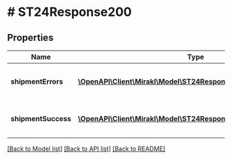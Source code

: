 # # ST24Response200

## Properties

Name | Type | Description | Notes
------------ | ------------- | ------------- | -------------
**shipmentErrors** | [**\OpenAPI\Client\Mirakl\Model\ST24Response200ShipmentErrors[]**](ST24Response200ShipmentErrors.md) | Shipment workflow update errors | [optional]
**shipmentSuccess** | [**\OpenAPI\Client\Mirakl\Model\ST24Response200ShipmentSuccess[]**](ST24Response200ShipmentSuccess.md) | Shipment workflow update success | [optional]

[[Back to Model list]](../../README.md#models) [[Back to API list]](../../README.md#endpoints) [[Back to README]](../../README.md)

